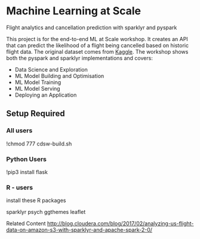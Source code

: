# Machine Learning at Scale
Flight analytics and cancellation prediction with sparklyr and pyspark

This project is for the end-to-end ML at Scale workshop. It creates an API that can predict the likelihood of a flight being cancelled based on historic flight data. The original dataset comes from [Kaggle](https://www.kaggle.com/yuanyuwendymu/airline-delay-and-cancellation-data-2009-2018). The workshop shows both the pyspark and sparklyr implementations and covers:

+ Data Science and Exploration
+ ML Model Building and Optimisation
+ ML Model Training
+ ML Model Serving
+ Deploying an Application


## Setup Required

### All users

!chmod 777 cdsw-build.sh


### Python Users

!pip3 install flask


### R - users
install these R packages

sparklyr
psych
ggthemes
leaflet


Related Content
http://blog.cloudera.com/blog/2017/02/analyzing-us-flight-data-on-amazon-s3-with-sparklyr-and-apache-spark-2-0/
